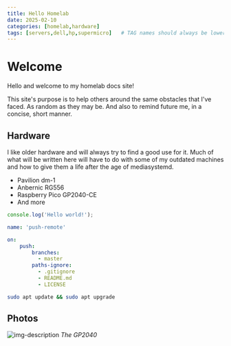 ```yaml
---
title: Hello Homelab
date: 2025-02-10
categories: [homelab,hardware]
tags: [servers,dell,hp,supermicro]   # TAG names should always be lowercase
---
```


# Welcome

Hello and welcome to my homelab docs site!

This site's purpose is to help others around the same obstacles that I've faced. As random as they may be. And also to remind future me, in a concise, short manner.

## Hardware

I like older hardware and will always try to find a good use for it. Much of what will be written here will have to do with some of my outdated machines and how to give them a life after the age of mediasystemd.

* Pavilion dm-1
* Anbernic RG556
* Raspberry Pico GP2040-CE
* And more

```javascript
console.log('Hello world!');
```

```yml
name: 'push-remote'

on:
	push:
		branches:
		  - master
		paths-ignore:
		  - .gitignore
		  - README.md
		  - LICENSE
```

```bash
sudo apt update && sudo apt upgrade
```

## Photos

![img-description](https://www.biteyourconsole.net/wp-content/uploads/GP2040CE1.webp)
_The GP2040_
